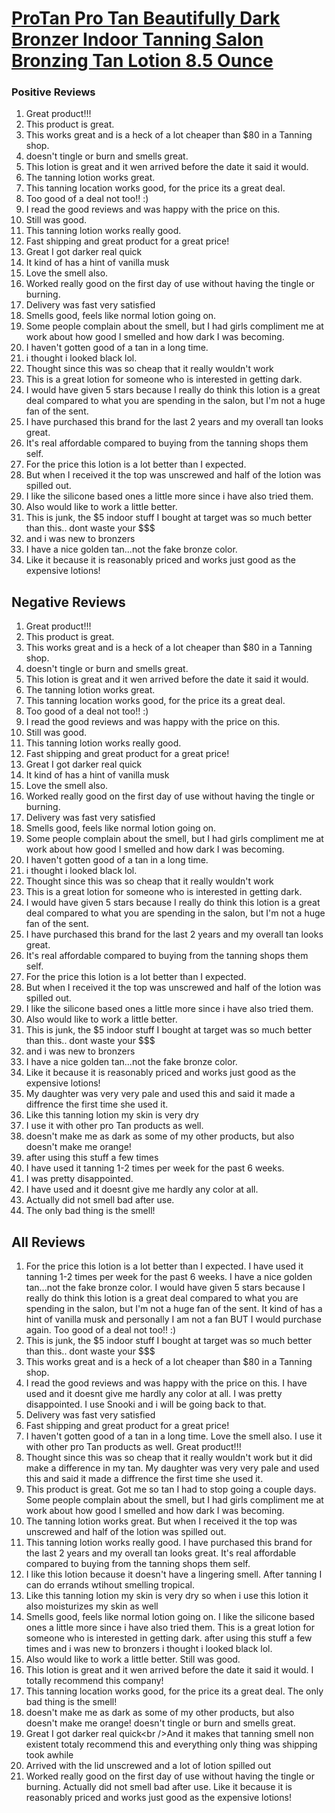 # [ProTan Pro Tan Beautifully Dark Bronzer Indoor Tanning Salon Bronzing Tan Lotion 8.5 Ounce](https://products.checkmycream.com/products/ProTan-Pro-Tan-Beautifully-Dark-Bronzer-Indoor-Tanning-Salon-Bronzing-Tan-Lotion-8.5-Ounce.html)

### Positive Reviews

<ol>
      <li>Great product!!!</li>
      <li>This product is great.  </li>
      <li>This works great and is a heck of a lot cheaper than $80 in a Tanning shop.</li>
      <li>doesn&#x27;t tingle or burn and smells great.</li>
      <li>This lotion is great and it wen arrived before the date it said it would.</li>
      <li>The tanning lotion works great.</li>
      <li>This tanning location works good, for the price its a great deal.</li>
      <li>Too good of a deal not too!! :)</li>
      <li>I read the good reviews and was happy with the price on this.</li>
      <li>Still was good.</li>
      <li>This tanning lotion works really good.</li>
      <li>Fast shipping and great product for a great price!</li>
      <li>Great I got darker real quick</li>
      <li>It kind of has a hint of vanilla musk</li>
      <li>Love the smell also.  </li>
      <li>Worked really good on the first day of use without having the tingle or burning.</li>
      <li>Delivery was fast very satisfied</li>
      <li>Smells good, feels like normal lotion going on.  </li>
      <li>Some people complain about the smell, but I had girls compliment me at work about how good I smelled and how dark I was becoming.</li>
      <li>I haven&#x27;t gotten good of a tan in a long time.  </li>
      <li>i thought i looked black lol.</li>
      <li>Thought since this was so cheap that it really wouldn&#x27;t work</li>
      <li>This is a great lotion for someone who is interested in getting dark.  </li>
      <li>I would have given 5 stars because I really do think this lotion is a great deal compared to what you are spending in the salon, but I&#x27;m not a huge fan of the sent.</li>
      <li>I have purchased this brand for the last 2 years and my overall tan looks great.</li>
      <li>It&#x27;s real affordable compared to buying from the tanning shops them self.</li>
      <li>For the price this lotion is a lot better than I expected.</li>
      <li>But when I received it the top was unscrewed and half of the lotion was spilled out.</li>
      <li>I like the silicone based ones a little more since i have also tried them.  </li>
      <li>Also would like to work a little better.  </li>
      <li>This is junk, the $5 indoor stuff I bought at target was so much better than this.. dont waste your $$$</li>
      <li>and i was new to bronzers</li>
      <li>I have a nice golden tan...not the fake bronze color.</li>
      <li>Like it because it is reasonably priced and works just good as the expensive lotions!</li>
</ol>


<h2>Negative Reviews</h2>
<ol>
<li> Great product!!!</li>
<li> This product is great.  </li>
<li> This works great and is a heck of a lot cheaper than $80 in a Tanning shop.</li>
<li> doesn&#x27;t tingle or burn and smells great.</li>
<li> This lotion is great and it wen arrived before the date it said it would.</li>
<li> The tanning lotion works great.</li>
<li> This tanning location works good, for the price its a great deal.</li>
<li> Too good of a deal not too!! :)</li>
<li> I read the good reviews and was happy with the price on this.</li>
<li> Still was good.</li>
<li> This tanning lotion works really good.</li>
<li> Fast shipping and great product for a great price!</li>
<li> Great I got darker real quick</li>
<li> It kind of has a hint of vanilla musk</li>
<li> Love the smell also.  </li>
<li> Worked really good on the first day of use without having the tingle or burning.</li>
<li> Delivery was fast very satisfied</li>
<li> Smells good, feels like normal lotion going on.  </li>
<li> Some people complain about the smell, but I had girls compliment me at work about how good I smelled and how dark I was becoming.</li>
<li> I haven&#x27;t gotten good of a tan in a long time.  </li>
<li> i thought i looked black lol.</li>
<li> Thought since this was so cheap that it really wouldn&#x27;t work</li>
<li> This is a great lotion for someone who is interested in getting dark.  </li>
<li> I would have given 5 stars because I really do think this lotion is a great deal compared to what you are spending in the salon, but I&#x27;m not a huge fan of the sent.</li>
<li> I have purchased this brand for the last 2 years and my overall tan looks great.</li>
<li> It&#x27;s real affordable compared to buying from the tanning shops them self.</li>
<li> For the price this lotion is a lot better than I expected.</li>
<li> But when I received it the top was unscrewed and half of the lotion was spilled out.</li>
<li> I like the silicone based ones a little more since i have also tried them.  </li>
<li> Also would like to work a little better.  </li>
<li> This is junk, the $5 indoor stuff I bought at target was so much better than this.. dont waste your $$$</li>
<li> and i was new to bronzers</li>
<li> I have a nice golden tan...not the fake bronze color.</li>
<li> Like it because it is reasonably priced and works just good as the expensive lotions!</li>
<li> My  daughter was very very pale and used this and said it made a diffrence the first time she used it.</li>
<li> Like this tanning lotion my skin is very dry</li>
<li> I use it with other pro Tan products as well.  </li>
<li> doesn&#x27;t make me as dark as some of my other products, but also doesn&#x27;t make me orange!</li>
<li> after using this stuff a few times</li>
<li> I have used it tanning 1-2 times per week for the past 6 weeks.</li>
<li> I was pretty disappointed.</li>
<li> I have used and it doesnt give me hardly any color at all.</li>
<li> Actually did not smell bad after use.</li>
<li> The only bad thing is the smell!</li>
</ol>

<h2>All Reviews</h2>

<ol>
    <li> For the price this lotion is a lot better than I expected. I have used it tanning 1-2 times per week for the past 6 weeks. I have a nice golden tan...not the fake bronze color. I would have given 5 stars because I really do think this lotion is a great deal compared to what you are spending in the salon, but I&#x27;m not a huge fan of the sent. It kind of has a hint of vanilla musk and personally I am not a fan BUT I would purchase again. Too good of a deal not too!! :)</li>
    <li> This is junk, the $5 indoor stuff I bought at target was so much better than this.. dont waste your $$$</li>
    <li> This works great and is a heck of a lot cheaper than $80 in a Tanning shop.</li>
    <li> I read the good reviews and was happy with the price on this. I have used and it doesnt give me hardly any color at all. I was pretty disappointed. I use Snooki and i will be going back to that.</li>
    <li> Delivery was fast very satisfied</li>
    <li> Fast shipping and great product for a great price!</li>
    <li> I haven&#x27;t gotten good of a tan in a long time.  Love the smell also.  I use it with other pro Tan products as well.  Great product!!!</li>
    <li> Thought since this was so cheap that it really wouldn&#x27;t work but it did make a difference in my tan.  My  daughter was very very pale and used this and said it made a diffrence the first time she used it.</li>
    <li> This product is great.  Got me so tan I had to stop going a couple days.  Some people complain about the smell, but I had girls compliment me at work about how good I smelled and how dark I was becoming.</li>
    <li> The tanning lotion works great. But when I received it the top was unscrewed and half of the lotion was spilled out.</li>
    <li> This tanning lotion works really good. I have purchased this brand for the last 2 years and my overall tan looks great. It&#x27;s real affordable compared to buying from the tanning shops them self.</li>
    <li> I like this lotion because it doesn&#x27;t have a lingering smell. After tanning I can do errands wtihout smelling tropical.</li>
    <li> Like this tanning lotion my skin is very dry so when i use this lotion it also moisturizes my skin as well</li>
    <li> Smells good, feels like normal lotion going on.  I like the silicone based ones a little more since i have also tried them.  This is a great lotion for someone who is interested in getting dark.  after using this stuff a few times and i was new to bronzers i thought i looked black lol.</li>
    <li> Also would like to work a little better.  Still was good.</li>
    <li> This lotion is great and it wen arrived before the date it said it would. I totally recommend this company!</li>
    <li> This tanning location works good, for the price its a great deal. The only bad thing is the smell!</li>
    <li> doesn&#x27;t make me as dark as some of my other products, but also doesn&#x27;t make me orange! doesn&#x27;t tingle or burn and smells great.</li>
    <li> Great I got darker real quick&lt;br /&gt;And it makes that tanning smell non existent  totaly recommend this and everything only thing was shipping took awhile</li>
    <li> Arrived with the lid unscrewed and a lot of lotion spilled out</li>
    <li> Worked really good on the first day of use without having the tingle or burning. Actually did not smell bad after use. Like it because it is reasonably priced and works just good as the expensive lotions!</li>
</ol>




